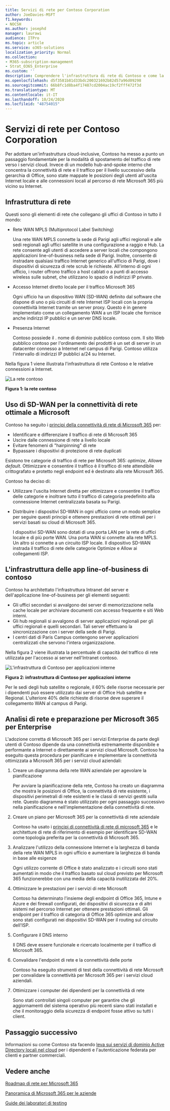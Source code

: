 ```yaml
---
title: Servizi di rete per Contoso Corporation
author: JoeDavies-MSFT
f1.keywords:
- NOCSH
ms.author: josephd
manager: laurawi
audience: ITPro
ms.topic: article
ms.service: o365-solutions
localization_priority: Normal
ms.collection:
- M365-subscription-management
- Strat_O365_Enterprise
ms.custom: ''
description: Comprendere l'infrastruttura di rete di Contoso e come la società utilizza la tecnologia SD-WAN per garantire prestazioni di rete ottimali a Microsoft 365 per i servizi cloud aziendali.
ms.openlocfilehash: d5f3581b81d33bdc200321692b82d57a96d09298
ms.sourcegitcommit: 66b8fc1d8ba4f17487cd2004ac19cf2fff472f3d
ms.translationtype: MT
ms.contentlocale: it-IT
ms.lasthandoff: 10/24/2020
ms.locfileid: "48754015"
---
```

# <a name="networking-for-the-contoso-corporation"></a>Servizi di rete per Contoso Corporation

Per adottare un'infrastruttura cloud-inclusive, Contoso ha messo a punto un passaggio fondamentale per la modalità di spostamento del traffico di rete verso i servizi cloud. Invece di un modello hub-and-spoke interno che concentra la connettività di rete e il traffico per il livello successivo della gerarchia di Office, sono state mappate le posizioni degli utenti all'uscita Internet locale e alle connessioni locali al percorso di rete Microsoft 365 più vicino su Internet.

## <a name="networking-infrastructure"></a>Infrastruttura di rete

Questi sono gli elementi di rete che collegano gli uffici di Contoso in tutto il mondo:

- Rete WAN MPLS (Multiprotocol Label Switching)

  Una rete WAN MPLS connette la sede di Parigi agli uffici regionali e alle sedi regionali agli uffici satellite in una configurazione a raggio e Hub. La rete consente agli utenti di accedere a server locali che compongono applicazioni line-of-business nella sede di Parigi. Inoltre, consente di instradare qualsiasi traffico Internet generico all'ufficio di Parigi, dove i dispositivi di sicurezza di rete scrub le richieste. All'interno di ogni ufficio, i router offrono traffico a host cablati o a punti di accesso wireless sulle subnet, che utilizzano lo spazio di indirizzi IP privato.

- Accesso Internet diretto locale per il traffico Microsoft 365

  Ogni ufficio ha un dispositivo WAN (SD-WAN) definito dal software che dispone di uno o più circuiti di rete Internet ISP locali con la propria connettività Internet tramite un server proxy. Questo è in genere implementato come un collegamento WAN a un ISP locale che fornisce anche indirizzi IP pubblici e un server DNS locale.

- Presenza Internet

  Contoso possiede il \. nome di dominio pubblico contoso com. Il sito Web pubblico contoso per l'ordinamento dei prodotti è un set di server in un datacenter connesso a Internet nel campus di Parigi. Contoso utilizza l'intervallo di indirizzi IP pubblici a/24 su Internet.

Nella figura 1 viene illustrata l'infrastruttura di rete Contoso e le relative connessioni a Internet.

![La rete contoso](../media/contoso-networking/contoso-networking-fig1.png)
 
**Figura 1: la rete contoso**

## <a name="use-of-sd-wan-for-optimal-network-connectivity-to-microsoft"></a>Uso di SD-WAN per la connettività di rete ottimale a Microsoft

Contoso ha seguito i [principi della connettività di rete di Microsoft 365](microsoft-365-network-connectivity-principles.md) per:

- Identificare e differenziare il traffico di rete di Microsoft 365
- Uscire dalle connessione di rete a livello locale
- Evitare fenomeni di "hairpinning" di rete
- Bypassare i dispositivi di protezione di rete duplicati

Esistono tre categorie di traffico di rete per Microsoft 365: *optimize*, *Allow*e *default*. Ottimizzare e consentire il traffico è il traffico di rete attendibile crittografato e protetto negli endpoint ed è destinato alla rete Microsoft 365.

Contoso ha deciso di:

- Utilizzare l'uscita Internet diretta per ottimizzare e consentire il traffico delle categorie e inoltrare tutto il traffico di categoria predefinito alla connessione Internet centralizzata basata su Parigi.

- Distribuire i dispositivi SD-WAN in ogni ufficio come un modo semplice per seguire questi principi e ottenere prestazioni di rete ottimali per i servizi basati su cloud di Microsoft 365.

  I dispositivi SD-WAN sono dotati di una porta LAN per la rete di uffici locale e di più porte WAN. Una porta WAN si connette alla rete MPLS. Un altro si connette a un circuito ISP locale. Il dispositivo SD-WAN instrada il traffico di rete delle categorie Optimize e Allow ai collegamenti ISP.

## <a name="the-contoso-line-of-business-app-infrastructure"></a>L'infrastruttura delle app line-of-business di contoso

Contoso ha architettato l'infrastruttura Intranet del server e dell'applicazione line-of-business per gli elementi seguenti:

- Gli uffici secondari si avvalgono dei server di memorizzazione nella cache locale per archiviare documenti con accesso frequente e siti Web interni.
- Gli hub regionali si avvalgono di server applicazioni regionali per gli uffici regionali e quelli secondari. Tali server effettuano la sincronizzazione con i server della sede di Parigi.
- I centri dati di Paris Campus contengono server applicazioni centralizzati che servono l'intera organizzazione.

Nella figura 2 viene illustrata la percentuale di capacità del traffico di rete utilizzata per l'accesso ai server nell'Intranet contoso.

![L'infrastruttura di Contoso per applicazioni interne](../media/contoso-networking/contoso-networking-fig2.png)
 
**Figura 2: infrastruttura di Contoso per applicazioni interne**

Per le sedi degli hub satellite o regionale, il 60% delle risorse necessarie per i dipendenti può essere utilizzato dai server di Office Hub satellite e Regional. L'ulteriore 40% delle richieste di risorse deve superare il collegamento WAN al campus di Parigi.

## <a name="network-analysis-and-preparation-for-microsoft-365-for-enterprise"></a>Analisi di rete e preparazione per Microsoft 365 per Enterprise

L'adozione corretta di Microsoft 365 per i servizi Enterprise da parte degli utenti di Contoso dipende da una connettività estremamente disponibile e performante a Internet o direttamente ai servizi cloud Microsoft. Contoso ha eseguito questa procedura per pianificare e implementare la connettività ottimizzata a Microsoft 365 per i servizi cloud aziendali:

1. Creare un diagramma della rete WAN aziendale per agevolare la pianificazione

   Per avviare la pianificazione della rete, Contoso ha creato un diagramma che mostra le posizioni di Office, la connettività di rete esistente, i dispositivi perimetrali di rete esistenti e le classi di servizi gestiti sulla rete. Questo diagramma è stato utilizzato per ogni passaggio successivo nella pianificazione e nell'implementazione della connettività di rete.

2. Creare un piano per Microsoft 365 per la connettività di rete aziendale

   Contoso ha usato i [principi di connettività di rete di microsoft 365](microsoft-365-network-connectivity-principles.md) e le architetture di rete di riferimento di esempio per identificare SD-WAN come topologia preferita per la connettività di Microsoft 365.

3. Analizzare l'utilizzo della connessione Internet e la larghezza di banda della rete WAN MPLS in ogni ufficio e aumentare la larghezza di banda in base alle esigenze

   Ogni utilizzo corrente di Office è stato analizzato e i circuiti sono stati aumentati in modo che il traffico basato sul cloud previsto per Microsoft 365 funzionerebbe con una media della capacità inutilizzata del 20%.

4. Ottimizzare le prestazioni per i servizi di rete Microsoft

   Contoso ha determinato l'insieme degli endpoint di Office 365, Intune e Azure e dei firewall configurati, dei dispositivi di sicurezza e di altri sistemi nel percorso Internet per ottenere prestazioni ottimali. Gli endpoint per il traffico di categoria di Office 365 optimize and allow sono stati configurati nei dispositivi SD-WAN per il routing sul circuito dell'ISP.

5. Configurare il DNS interno

   Il DNS deve essere funzionale e ricercato localmente per il traffico di Microsoft 365.

6. Convalidare l'endpoint di rete e la connettività delle porte

   Contoso ha eseguito strumenti di test della connettività di rete Microsoft per convalidare la connettività per Microsoft 365 per i servizi cloud aziendali.

7. Ottimizzare i computer dei dipendenti per la connettività di rete

   Sono stati controllati singoli computer per garantire che gli aggiornamenti del sistema operativo più recenti siano stati installati e che il monitoraggio della sicurezza di endpoint fosse attivo su tutti i client.

## <a name="next-step"></a>Passaggio successivo

Informazioni su come Contoso sta facendo [leva sui servizi di dominio Active Directory locali nel cloud](contoso-identity.md) per i dipendenti e l'autenticazione federata per clienti e partner commerciali.

## <a name="see-also"></a>Vedere anche

[Roadmap di rete per Microsoft 365](networking-roadmap-microsoft-365.md)

[Panoramica di Microsoft 365 per le aziende](microsoft-365-overview.md)

[Guide dei laboratori di testing](m365-enterprise-test-lab-guides.md)
